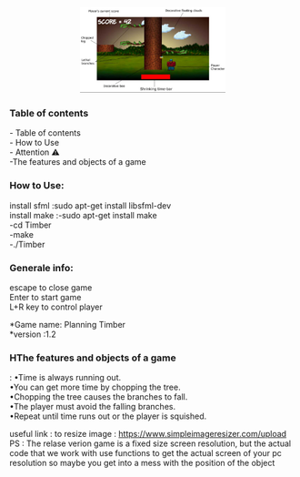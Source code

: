 <p align="center">
    <img src="https://github.com/amaraoussama94/Timber/blob/main/Game.png" height="150"> 
</p>
<h3 align="left"> Table of contents</h3>   
- Table of contents</br>
- How to Use</br>
- Attention ⚠</br>
-The features and objects of a game</br>
<h3 align="left">How to Use: </h3>    
install sfml :sudo apt-get install libsfml-dev</br>
install make :-sudo apt-get install  make</br>
              -cd Timber</br>
              -make</br>
              -./Timber</br>
<h3 align="left">Generale info: </h3>    
escape to close  game</br>
Enter to start game</br>
L+R key to control player</br>

*Game name: Planning Timber</br>
*version :1.2</br>

<h3 align="left">HThe features and objects of a game </h3>  :  
                                    •Time is always running out.</br>
                                    •You can get more time by chopping the tree.</br>
                                    •Chopping the tree causes the branches to fall.</br>
                                    •The player must avoid the falling branches.</br>
                                    •Repeat until time runs out or the player is squished.</br>

useful link :
to resize image : https://www.simpleimageresizer.com/upload</br>
PS : The relase verion   game is  a fixed size  screen resolution, but the actual code  that we  work with use  functions to get the  actual screen of your pc resolution so maybe you get into a mess with  the position of  the object</br>
